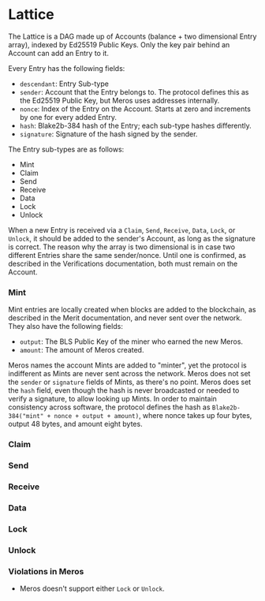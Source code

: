 # Lattice

The Lattice is a DAG made up of Accounts (balance + two dimensional Entry array), indexed by Ed25519 Public Keys. Only the key pair behind an Account can add an Entry to it.

Every Entry has the following fields:
- `descendant`: Entry Sub-type
- `sender`: Account that the Entry belongs to. The protocol defines this as the Ed25519 Public Key, but Meros uses addresses internally.
- `nonce`: Index of the Entry on the Account. Starts at zero and increments by one for every added Entry.
- `hash`: Blake2b-384 hash of the Entry; each sub-type hashes differently.
- `signature`: Signature of the hash signed by the sender.

The Entry sub-types are as follows:
- Mint
- Claim
- Send
- Receive
- Data
- Lock
- Unlock

When a new Entry is received via a `Claim`, `Send`, `Receive`, `Data`, `Lock`, or `Unlock`, it should be added to the sender's Account, as long as the signature is correct. The reason why the array is two dimensional is in case two different Entries share the same sender/nonce. Until one is confirmed, as described in the Verifications documentation, both must remain on the Account.

### Mint

Mint entries are locally created when blocks are added to the blockchain, as described in the Merit documentation, and never sent over the network. They also have the following fields:
- `output`: The BLS Public Key of the miner who earned the new Meros.
- `amount`: The amount of Meros created.

Meros names the account Mints are added to "minter", yet the protocol is indifferent as Mints are never sent across the network. Meros does not set the `sender` or `signature` fields of Mints, as there's no point. Meros does set the `hash` field, even though the hash is never broadcasted or needed to verify a signature, to allow looking up Mints. In order to maintain consistency across software, the protocol defines the hash as `Blake2b-384("mint" + nonce + output + amount)`, where nonce takes up four bytes, output 48 bytes, and amount eight bytes.

### Claim

### Send

### Receive

### Data

### Lock

### Unlock

### Violations in Meros

- Meros doesn't support either `Lock` or `Unlock`.
